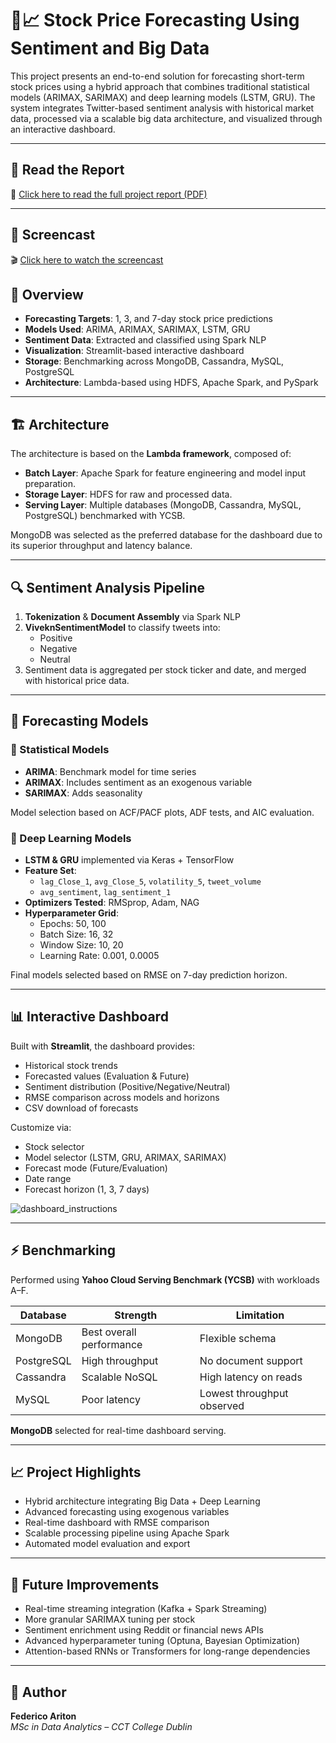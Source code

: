 # 🧠📈 Stock Price Forecasting Using Sentiment and Big Data

This project presents an end-to-end solution for forecasting short-term stock prices using a hybrid approach that combines traditional statistical models (ARIMAX, SARIMAX) and deep learning models (LSTM, GRU). The system integrates Twitter-based sentiment analysis with historical market data, processed via a scalable big data architecture, and visualized through an interactive dashboard.



---

## 📄 Read the Report

📘 [Click here to read the full project report (PDF)](https://github.com/federicoariton/Stock-Price-Forecasting-Using-Sentiment-and-Big-data/blob/main/Stock%20Price%20Forecasting%20Using%20Sentiment%20and%20Big%20Data%20Report.pdf)

---

## 🎥 Screencast

🎬 [Click here to watch the screencast](https://drive.google.com/file/d/1W0PwKvb8Q5WVECTe9OqUM3wGwuYp2tKf/view?usp=sharing)



## 📌 Overview

- **Forecasting Targets**: 1, 3, and 7-day stock price predictions
- **Models Used**: ARIMA, ARIMAX, SARIMAX, LSTM, GRU
- **Sentiment Data**: Extracted and classified using Spark NLP
- **Visualization**: Streamlit-based interactive dashboard
- **Storage**: Benchmarking across MongoDB, Cassandra, MySQL, PostgreSQL
- **Architecture**: Lambda-based using HDFS, Apache Spark, and PySpark

---

## 🏗️ Architecture

The architecture is based on the **Lambda framework**, composed of:

- **Batch Layer**: Apache Spark for feature engineering and model input preparation.
- **Storage Layer**: HDFS for raw and processed data.
- **Serving Layer**: Multiple databases (MongoDB, Cassandra, MySQL, PostgreSQL) benchmarked with YCSB.

MongoDB was selected as the preferred database for the dashboard due to its superior throughput and latency balance.

---

## 🔍 Sentiment Analysis Pipeline

1. **Tokenization** & **Document Assembly** via Spark NLP
2. **ViveknSentimentModel** to classify tweets into:
   - Positive
   - Negative
   - Neutral
3. Sentiment data is aggregated per stock ticker and date, and merged with historical price data.

---

## 🧮 Forecasting Models

### 🔢 Statistical Models

- **ARIMA**: Benchmark model for time series
- **ARIMAX**: Includes sentiment as an exogenous variable
- **SARIMAX**: Adds seasonality 

Model selection based on ACF/PACF plots, ADF tests, and AIC evaluation.

### 🤖 Deep Learning Models

- **LSTM & GRU** implemented via Keras + TensorFlow
- **Feature Set**: 
  - `lag_Close_1`, `avg_Close_5`, `volatility_5`, `tweet_volume`
  - `avg_sentiment`, `lag_sentiment_1`
- **Optimizers Tested**: RMSprop, Adam, NAG
- **Hyperparameter Grid**:
  - Epochs: 50, 100
  - Batch Size: 16, 32
  - Window Size: 10, 20
  - Learning Rate: 0.001, 0.0005

Final models selected based on RMSE on 7-day prediction horizon.

---

## 📊 Interactive Dashboard

Built with **Streamlit**, the dashboard provides:

- Historical stock trends
- Forecasted values (Evaluation & Future)
- Sentiment distribution (Positive/Negative/Neutral)
- RMSE comparison across models and horizons
- CSV download of forecasts

Customize via:
- Stock selector
- Model selector (LSTM, GRU, ARIMAX, SARIMAX)
- Forecast mode (Future/Evaluation)
- Date range
- Forecast horizon (1, 3, 7 days)


![dashboard_instructions](https://github.com/user-attachments/assets/46e79863-3bd7-452f-9f94-35e411945d97)


---

## ⚡ Benchmarking

Performed using **Yahoo Cloud Serving Benchmark (YCSB)** with workloads A–F.

| Database   | Strength              | Limitation                |
|------------|------------------------|----------------------------|
| MongoDB    | Best overall performance | Flexible schema             |
| PostgreSQL | High throughput         | No document support         |
| Cassandra  | Scalable NoSQL          | High latency on reads       |
| MySQL      | Poor latency            | Lowest throughput observed  |

**MongoDB** selected for real-time dashboard serving.

---

## 📈 Project Highlights

- Hybrid architecture integrating Big Data + Deep Learning
- Advanced forecasting using exogenous variables
- Real-time dashboard with RMSE comparison
- Scalable processing pipeline using Apache Spark
- Automated model evaluation and export

---

## 🚀 Future Improvements

- Real-time streaming integration (Kafka + Spark Streaming)
- More granular SARIMAX tuning per stock
- Sentiment enrichment using Reddit or financial news APIs
- Advanced hyperparameter tuning (Optuna, Bayesian Optimization)
- Attention-based RNNs or Transformers for long-range dependencies

---


## 👤 Author

**Federico Ariton**  
*MSc in Data Analytics – CCT College Dublin*
